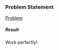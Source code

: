 <h3>Problem Statement</h3>

<a href="https://www.hackerrank.com/challenges/py-hello-world">Problem</a>

<h5>Result</h5>

Work perfectly!